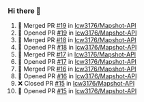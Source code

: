 ### Hi there 👋

<!--
**lcw3176/lcw3176** is a ✨ _special_ ✨ repository because its `README.md` (this file) appears on your GitHub profile.

Here are some ideas to get you started:

- 🔭 I’m currently working on ...
- 🌱 I’m currently learning ...
- 👯 I’m looking to collaborate on ...
- 🤔 I’m looking for help with ...
- 💬 Ask me about ...
- 📫 How to reach me: ...
- 😄 Pronouns: ...
- ⚡ Fun fact: ...
-->


<!--START_SECTION:activity-->
1. 🎉 Merged PR [#19](https://github.com/lcw3176/Mapshot-API/pull/19) in [lcw3176/Mapshot-API](https://github.com/lcw3176/Mapshot-API)
2. 💪 Opened PR [#19](https://github.com/lcw3176/Mapshot-API/pull/19) in [lcw3176/Mapshot-API](https://github.com/lcw3176/Mapshot-API)
3. 🎉 Merged PR [#18](https://github.com/lcw3176/Mapshot-API/pull/18) in [lcw3176/Mapshot-API](https://github.com/lcw3176/Mapshot-API)
4. 💪 Opened PR [#18](https://github.com/lcw3176/Mapshot-API/pull/18) in [lcw3176/Mapshot-API](https://github.com/lcw3176/Mapshot-API)
5. 🎉 Merged PR [#17](https://github.com/lcw3176/Mapshot-API/pull/17) in [lcw3176/Mapshot-API](https://github.com/lcw3176/Mapshot-API)
6. 💪 Opened PR [#17](https://github.com/lcw3176/Mapshot-API/pull/17) in [lcw3176/Mapshot-API](https://github.com/lcw3176/Mapshot-API)
7. 🎉 Merged PR [#16](https://github.com/lcw3176/Mapshot-API/pull/16) in [lcw3176/Mapshot-API](https://github.com/lcw3176/Mapshot-API)
8. 💪 Opened PR [#16](https://github.com/lcw3176/Mapshot-API/pull/16) in [lcw3176/Mapshot-API](https://github.com/lcw3176/Mapshot-API)
9. ❌ Closed PR [#15](https://github.com/lcw3176/Mapshot-API/pull/15) in [lcw3176/Mapshot-API](https://github.com/lcw3176/Mapshot-API)
10. 💪 Opened PR [#15](https://github.com/lcw3176/Mapshot-API/pull/15) in [lcw3176/Mapshot-API](https://github.com/lcw3176/Mapshot-API)
<!--END_SECTION:activity-->
